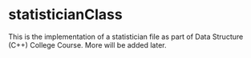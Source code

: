# statisticianClass


This is the implementation of a statistician file as part of Data Structure (C++) College Course. More will be added later.

